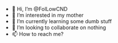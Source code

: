 - 👋 Hi, I’m @FolLowCND
- 👀 I’m interested in my mother
- 🌱 I’m currently learning some dumb stuff
- 💞️ I’m looking to collaborate on nothing
- 📫 How to reach me?

<!---
FolLowCND/FolLowCND is a ✨ special ✨ repository because its `README.md` (this file) appears on your GitHub profile.
You can click the Preview link to take a look at your changes.
--->
